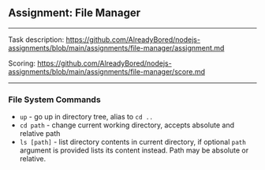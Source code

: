 ## Assignment: File Manager

---

Task description: https://github.com/AlreadyBored/nodejs-assignments/blob/main/assignments/file-manager/assignment.md

Scoring: https://github.com/AlreadyBored/nodejs-assignments/blob/main/assignments/file-manager/score.md

---

### File System Commands

- `up` - go up in directory tree, alias to `cd ..`
- `cd path` - change current working directory, accepts absolute and relative path
- `ls [path]` - list directory contents in current directory, if optional `path` argument is provided lists its content instead. 
   Path may be absolute or relative. 
